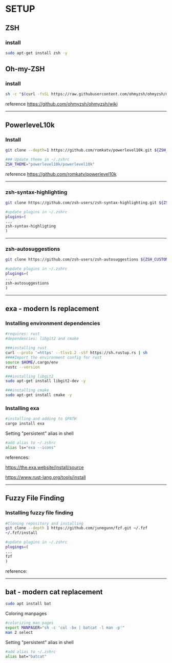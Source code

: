 # SETUP

## ZSH

### install

```bash
sudo apt-get install zsh -y
```

## Oh-my-ZSH

### install

```bash
sh -c "$(curl -fsSL https://raw.githubusercontent.com/ohmyzsh/ohmyzsh/master/tools/install.sh)"
```

reference <https://github.com/ohmyzsh/ohmyzsh/wiki>

---

## PowerleveL10k

### Install

```bash
git clone --depth=1 https://github.com/romkatv/powerlevel10k.git ${ZSH_CUSTOM:-$HOME/.oh-my-zsh/custom}/themes/powerlevel10k
```

```bash
### Update theme in ~/.zshrc
ZSH_THEME="powerlevel10k/powerlevel10k"
```

reference <https://github.com/romkatv/powerlevel10k>

---

### zsh-syntax-highlighting

```bash
git clone https://github.com/zsh-users/zsh-syntax-highlighting.git ${ZSH_CUSTOM:-~/.oh-my-zsh/custom}/plugins/zsh-syntax-highlighting
```

```bash
#update plugins in ~/.zshrc
plugins=(
...
zsh-syntax-highligting
)
```

---

### zsh-autosuggestions

```bash
git clone https://github.com/zsh-users/zsh-autosuggestions ${ZSH_CUSTOM:-~/.oh-my-zsh/custom}/plugins/zsh-autosuggestions
```

```bash
#update plugins in ~/.zshrc
plugings=(
...
zsh-autosuggestions
)
```

---

## exa - modern ls replacement

### Installing environment dependencies

```bash
#requires: rust
#dependencies: libgit2 and cmake

###installing rust
curl --proto '=https' --tlsv1.2 -sSf https://sh.rustup.rs | sh
####Import the environment config for rust
source $HOME/.cargo/env
rustc --version

###installing libgit2
sudo apt-get install libgit2-dev -y

###installing cmake
sudo apt-get install cmake -y
```

### Installing exa

```bash
#installing and adding to $PATH
cargo install exa
```

Setting "persistent" alias in shell

```bash
#add alias to ~/.zshrc
alias ls="exa --icons"
```

references:

<https://the.exa.website/install/source>

<https://www.rust-lang.org/tools/install>

---

## Fuzzy File Finding

### Installing fuzzy file finding

```bash
#Cloning repository and installing
git clone --depth 1 https://github.com/junegunn/fzf.git ~/.fzf
~/.fzf/install
```

```bash
#update plugins in ~/.zshrc
plugings=(
...
fzf
)
```

reference:

---

## bat - modern cat replacement

```bash
sudo apt install bat
```

Coloring manpages

```bash
#colorizing man pages
export MANPAGER="sh -c 'col -bx | batcat -l man -p'"
man 2 select
```

Setting "persistent" alias in shell

```bash
#add alias to ~/.zshrc
alias bat="batcat"
```

